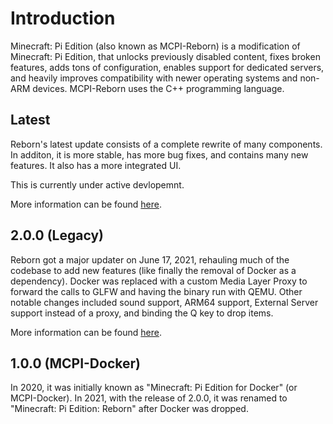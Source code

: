 # Introduction

Minecraft: Pi Edition (also known as MCPI-Reborn) is a modification of Minecraft: Pi Edition, that
unlocks previously disabled content, fixes broken features, adds tons of
configuration, enables support for dedicated servers, and heavily
improves compatibility with newer operating systems and non-ARM
devices. MCPI-Reborn uses the C++ programming language.

## Latest

Reborn's latest update consists of a complete rewrite of many components.
In additon, it is more stable, has more bug fixes, and contains many new features.
It also has a more integrated UI.

This is currently under active devlopemnt.

More information can be found [here](master/INTRO.md).

## 2.0.0 (Legacy)

Reborn got a major updater on June 17, 2021, rehauling much of the codebase to
add new features (like finally the removal of Docker as a dependency).
Docker was replaced with a custom Media Layer Proxy to forward the calls to
GLFW and having the binary run with QEMU. Other notable changes included sound support,
ARM64 support, External Server support instead of a proxy, and binding
the Q key to drop items.

More information can be found [here](2.x/INTRO.md).

## 1.0.0 (MCPI-Docker)

In 2020, it was initially known as "Minecraft: Pi Edition for Docker"
(or MCPI-Docker). In 2021, with the release of 2.0.0, it was renamed to
"Minecraft: Pi Edition: Reborn" after Docker was dropped.